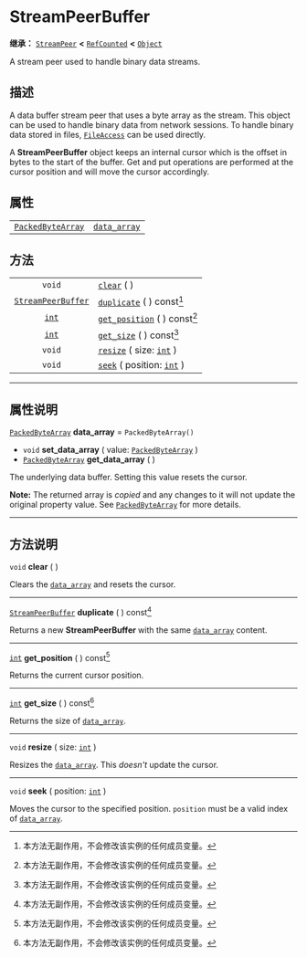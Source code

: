 <!-- ⚠ 请勿编辑本文件 ⚠ -->
<!-- 本文档使用脚本从 WeDot 引擎源码仓库生成。 -->
<!-- 生成脚本：https://github.com/WeDot-Engine/WeDot/tree/4.3/doc/tools/make_md.py； -->
<!-- 原文件：https://github.com/WeDot-Engine/WeDot/tree/4.3/doc/classes/StreamPeerBuffer.xml。 -->

<div id="_class_streampeerbuffer"></div>

# StreamPeerBuffer

**继承：** [`StreamPeer`](class_streampeer.md) **<** [`RefCounted`](class_refcounted.md) **<** [`Object`](class_object.md)

A stream peer used to handle binary data streams.

## 描述

A data buffer stream peer that uses a byte array as the stream. This object can be used to handle binary data from network sessions. To handle binary data stored in files, [`FileAccess`](class_fileaccess.md) can be used directly.

A **StreamPeerBuffer** object keeps an internal cursor which is the offset in bytes to the start of the buffer. Get and put operations are performed at the cursor position and will move the cursor accordingly.

## 属性

|||
|:-:|:--|
| [`PackedByteArray`](class_packedbytearray.md) | [`data_array`](class_streampeerbuffer.md#class_streampeerbuffer_property_data_array) | ``PackedByteArray()`` |

## 方法

|||
|:-:|:--|
| `void`                                          | [`clear`](class_streampeerbuffer.md#class_streampeerbuffer_method_clear) ( )                               |
| [`StreamPeerBuffer`](class_streampeerbuffer.md) | [`duplicate`](class_streampeerbuffer.md#class_streampeerbuffer_method_duplicate) ( ) const[^const]         |
| [`int`](class_int.md)                           | [`get_position`](class_streampeerbuffer.md#class_streampeerbuffer_method_get_position) ( ) const[^const]   |
| [`int`](class_int.md)                           | [`get_size`](class_streampeerbuffer.md#class_streampeerbuffer_method_get_size) ( ) const[^const]           |
| `void`                                          | [`resize`](class_streampeerbuffer.md#class_streampeerbuffer_method_resize) ( size: [`int`](class_int.md) ) |
| `void`                                          | [`seek`](class_streampeerbuffer.md#class_streampeerbuffer_method_seek) ( position: [`int`](class_int.md) ) |

<!-- rst-class:: classref-section-separator -->

---

## 属性说明

<div id="_class_streampeerbuffer_property_data_array"></div>

[`PackedByteArray`](class_packedbytearray.md) **data_array** = ``PackedByteArray()`` <div id="class_streampeerbuffer_property_data_array"></div>

- `void` **set_data_array** ( value: [`PackedByteArray`](class_packedbytearray.md) )
- [`PackedByteArray`](class_packedbytearray.md) **get_data_array** ( )

The underlying data buffer. Setting this value resets the cursor.

**Note:** The returned array is *copied* and any changes to it will not update the original property value. See [`PackedByteArray`](class_packedbytearray.md) for more details.

<!-- rst-class:: classref-section-separator -->

---

## 方法说明

<div id="_class_streampeerbuffer_method_clear"></div>

`void` **clear** ( )<div id="class_streampeerbuffer_method_clear"></div>

Clears the [`data_array`](class_streampeerbuffer.md#class_streampeerbuffer_property_data_array) and resets the cursor.

<!-- rst-class:: classref-item-separator -->

---

<div id="_class_streampeerbuffer_method_duplicate"></div>

[`StreamPeerBuffer`](class_streampeerbuffer.md) **duplicate** ( ) const[^const]<div id="class_streampeerbuffer_method_duplicate"></div>

Returns a new **StreamPeerBuffer** with the same [`data_array`](class_streampeerbuffer.md#class_streampeerbuffer_property_data_array) content.

<!-- rst-class:: classref-item-separator -->

---

<div id="_class_streampeerbuffer_method_get_position"></div>

[`int`](class_int.md) **get_position** ( ) const[^const]<div id="class_streampeerbuffer_method_get_position"></div>

Returns the current cursor position.

<!-- rst-class:: classref-item-separator -->

---

<div id="_class_streampeerbuffer_method_get_size"></div>

[`int`](class_int.md) **get_size** ( ) const[^const]<div id="class_streampeerbuffer_method_get_size"></div>

Returns the size of [`data_array`](class_streampeerbuffer.md#class_streampeerbuffer_property_data_array).

<!-- rst-class:: classref-item-separator -->

---

<div id="_class_streampeerbuffer_method_resize"></div>

`void` **resize** ( size: [`int`](class_int.md) )<div id="class_streampeerbuffer_method_resize"></div>

Resizes the [`data_array`](class_streampeerbuffer.md#class_streampeerbuffer_property_data_array). This *doesn't* update the cursor.

<!-- rst-class:: classref-item-separator -->

---

<div id="_class_streampeerbuffer_method_seek"></div>

`void` **seek** ( position: [`int`](class_int.md) )<div id="class_streampeerbuffer_method_seek"></div>

Moves the cursor to the specified position. `position` must be a valid index of [`data_array`](class_streampeerbuffer.md#class_streampeerbuffer_property_data_array).

[^virtual]: 本方法通常需要用户覆盖才能生效。
[^const]: 本方法无副作用，不会修改该实例的任何成员变量。
[^vararg]: 本方法除了能接受在此处描述的参数外，还能够继续接受任意数量的参数。
[^constructor]: 本方法用于构造某个类型。
[^static]: 调用本方法无需实例，可直接使用类名进行调用。
[^operator]: 本方法描述的是使用本类型作为左操作数的有效运算符。
[^bitfield]: 这个值是由下列位标志构成位掩码的整数。
[^void]: 无返回值。
